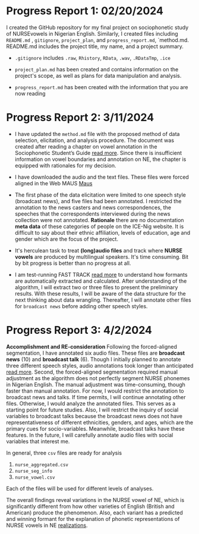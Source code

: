 

# Progress Report 1: 02/20/2024

I created the GitHub repository for my final project on sociophonetic study of NURSEvowels in Nigerian English. Similarly, I created files including `README.md` , `gitignore`, `project_plan`, and `progress_report.md`, `method.md.
README.md includes the project title, my name, and a project summary.
 
 - `.gitignore` includes `.raw`, `Rhistory`, `RData`, `.wav`, `.RDataTmp`, `.ice`

 - `project_plan.md` has been created and contains information on the project's scope, as well as plans     for data manipulation and analysis.
 
  - `progress_report.md` has been created with the information that you are now reading


# Progress Report 2: 3/11/2024

-	I have updated the `method.md` file with the proposed method of data selection, elicitation, and analysis procedure. The document was created after reading a chapter on vowel annotation in the Sociophonetic Student’s Guide [read more](https://www.routledge.com/Sociophonetics-A-Students-Guide/Paolo-Yaeger-Dror/p/book/9780415498791). Since there is insufficient information on vowel boundaries and annotation on NE, the chapter is equipped with rationales for my decision. 


-	I have downloaded the audio and the text files. These files were forced aligned in the Web MAUS [Maus](https://clarin.phonetik.uni-muenchen.de/BASWebServices/interface/WebMAUSBasic) 


-	The first phase of the data elicitation were limited to one speech style (broadcast news), and five     files had been annotated. I restricted the annotation to the news casters and news correspondences, the speeches that the correspondents interviewed during the news collection were not annotated. **Rationale** there are no documentation **meta data** of these categories of people on the ICE-Nig website. It is difficult to say about their ethnic affiliation, levels of education, age and gender which are the focus of the project.   


- It's herculean task to treat **(long)audio files** and track where **NURSE vowels** are produced by multilingual speakers. It's time consuming. Bit by bit progress is better than no progress at all.


-	I am test-running FAST TRACK [read more](https://www.degruyter.com/document/doi/10.1515/lingvan-2020-0051/html) to understand how formants are automatically extracted and calculated. After understanding of the algorithm, I will extract two or three files to present the preliminary results. With these results, I will be aware of the data structure for the next thinking about data wrangling. Thereafter, I will annotate other files for `broadcast news` before adding other speech styles.



# Progress Report 3: 4/2/2024

**Accomplishment and RE-consideration**
Following the forced-aligned segmentation, I have annotated six audio files. These files are **broadcast news** (10) and **broadcast talk** (6). Though I initially planned to annotate three different speech styles, audio annotations took longer than anticipated [read more](https://github.com/ClassOrg-Data-Sci-2024/Sociophonetic-study-of-NURSE-vowels-in-NE/blob/main/Method.md). Second, the forced-aligned segmentation required manual adjustment as the algorithm does not perfectly segment NURSE phonemes in Nigerian English. The manual adjustment was time-consuming, though faster than manual annotation. For now, I would restrict the annotation to broadcast news and talks. If time permits, I will continue annotating other files. Otherwise, I would analyze the annotated files. This serves as a starting point for future studies. Also, I will restrict the inquiry of social variables to broadcast talks because the broadcast news does not have representativeness of different ethnicities, genders, and ages, which are the primary cues for socio-variables. Meanwhile, broadcast talks have these features. In the future, I will carefully annotate audio files with social variables that interest me.

In general, three `csv` files are ready for analysis
1. `nurse_aggregated.csv`
2. `nurse_seg_info`
3. `nurse_vowel.csv`

Each of the files will be used for different levels of analyses.

The overall findings reveal variations in the NURSE vowel of NE, which is significantly different from how other varieties of English (British and American) produce the phenomenon. Also, each variant has a predicted and winning formant for the explanation of phonetic representations of NURSE vowels in NE [realizations](https://github.com/ClassOrg-Data-Sci-2024/Sociophonetic-study-of-NURSE-vowels-in-NE/tree/main/file_images).